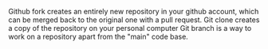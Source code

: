 Github fork creates an entirely new repository in your github account, which can be merged back to the original one with a pull request.
Git clone creates a copy of the repository on your personal computer
Git branch is a way to work on a repository apart from the "main" code base.
